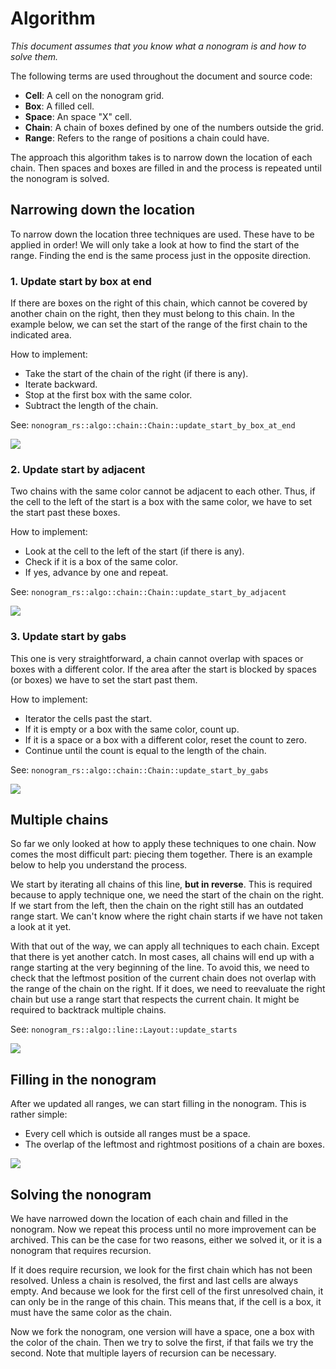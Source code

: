 # Algorithm
*This document assumes that you know what a nonogram is and how to solve them.*

The following terms are used throughout the document and source code:
* **Cell**: A cell on the nonogram grid.
* **Box**: A filled cell.
* **Space**: An space "X" cell.
* **Chain**: A chain of boxes defined by one of the numbers outside the grid.
* **Range**: Refers to the range of positions a chain could have.

The approach this algorithm takes is to narrow down the location of each chain.
Then spaces and boxes are filled in and the process is repeated until the nonogram is solved.

## Narrowing down the location
To narrow down the location three techniques are used.
These have to be applied in order!
We will only take a look at how to find the start of the range.
Finding the end is the same process just in the opposite direction.

### 1. Update start by box at end
If there are boxes on the right of this chain, 
which cannot be covered by another chain on the right,
then they must belong to this chain.
In the example below, we can set the start of the range of the first chain to the indicated area.

How to implement:
* Take the start of the chain of the right (if there is any).
* Iterate backward.
* Stop at the first box with the same color.
* Subtract the length of the chain.

See: `nonogram_rs::algo::chain::Chain::update_start_by_box_at_end`

![](img/update-start-by-boxes-at-end.svg)

### 2. Update start by adjacent
Two chains with the same color cannot be adjacent to each other.
Thus, if the cell to the left of the start is a box with the same color, 
we have to set the start past these boxes.

How to implement:
* Look at the cell to the left of the start (if there is any).
* Check if it is a box of the same color.
* If yes, advance by one and repeat.

See: `nonogram_rs::algo::chain::Chain::update_start_by_adjacent`

![](img/update-start-by-adjacent.svg)

### 3. Update start by gabs
This one is very straightforward, a chain cannot overlap with spaces or boxes with a different color.
If the area after the start is blocked by spaces (or boxes) we have to set the start past them.

How to implement:
* Iterator the cells past the start.
* If it is empty or a box with the same color, count up.
* If it is a space or a box with a different color, reset the count to zero.
* Continue until the count is equal to the length of the chain.

See: `nonogram_rs::algo::chain::Chain::update_start_by_gabs`

![](img/update-start-by-gabs.svg)

## Multiple chains
So far we only looked at how to apply these techniques to one chain.
Now comes the most difficult part: piecing them together.
There is an example below to help you understand the process.

We start by iterating all chains of this line, **but in reverse**.
This is required because to apply technique one, we need the start of the chain on the right.
If we start from the left, then the chain on the right still has an outdated range start.
We can't know where the right chain starts if we have not taken a look at it yet.

With that out of the way, we can apply all techniques to each chain.
Except that there is yet another catch.
In most cases, all chains will end up with a range starting at the very beginning of the line.
To avoid this, we need to check that the leftmost position of the current chain 
does not overlap with the range of the chain on the right.
If it does, we need to reevaluate the right chain but use a range start that respects the current chain.
It might be required to backtrack multiple chains.

See: `nonogram_rs::algo::line::Layout::update_starts`

![](img/update-starts.svg)

## Filling in the nonogram
After we updated all ranges, we can start filling in the nonogram.
This is rather simple:
* Every cell which is outside all ranges must be a space.
* The overlap of the leftmost and rightmost positions of a chain are boxes.

![](img/filling.svg)

## Solving the nonogram
We have narrowed down the location of each chain and filled in the nonogram.
Now we repeat this process until no more improvement can be archived.
This can be the case for two reasons, either we solved it, or it is a nonogram that requires recursion.

If it does require recursion, we look for the first chain which has not been resolved.
Unless a chain is resolved, the first and last cells are always empty.
And because we look for the first cell of the first unresolved chain, it can only be in the range of this chain.
This means that, if the cell is a box, it must have the same color as the chain.

Now we fork the nonogram, one version will have a space, one a box with the color of the chain.
Then we try to solve the first, if that fails we try the second.
Note that multiple layers of recursion can be necessary.